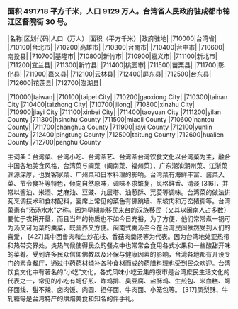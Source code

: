 ### 面积 491718 平方千米，人口 9129 万人。台湾省人民政府驻成都市锦江区督院街 30 号。

<!-- ||||| -->

|名称|区划代码|人口（万人）|面积（平方千米）|政府驻地| |710000|台湾省| |710100|台北市| |710200|高雄市| |710300|台南市| |710400|台中市| |710600|南投县| |710700|基隆市| |710800|新竹市| |710900|嘉义市| |711100|新北市| |711200|宜兰县| |711300|新竹县| |711400|桃园市| |711500|苗栗县| |711700|彰化县| |711900|嘉义县| |712100|云林县| |712400|屏东县| |712500|台东县| |712600|花莲县| |712700|澎湖县|

|710000|taiwan| |710100|taipei City| |710200|gaoxiong City| |710300|tainan City |710400|taizhong City| |710700|jilong| |710800|xinzhu City| |710900|jiayi City |711100|xinbei City| |711400|taoyuan City |7111200|yilan County |711300|hsinchu County |711500|miaoli County |710600|nantou County| |711700|changhua County |711900|jiayi County |712100|yunlin County |712400|pingtung County |712500|taitung County |712600|hualien County |712700|penghu County

主词条：台湾菜、台湾小吃、台湾茶艺、台湾茶台湾饮食文化以台湾菜为主，融合中国各地美食风格，台湾菜与闽菜（闽南菜、福州菜）、广东潮汕潮州菜、江浙菜渊源深厚，也受客家菜、广州菜和日本料理的影响。台湾菜有海鲜丰富、酱菜入菜、节令食补等特色，倾向自然原味，调味不求繁复，风格鲜香、清淡 [316]，并常以酱油、米酒、芝麻油、豆豉、九层塔、油葱酥、芫荽等调味。台湾菜的做法讲究烹调技术和食材配料，宴席上常见的菜色有佛跳墙、东坡肉和万峦猪脚等。台湾菜素有“汤汤水水”之称。因为早期能移民来台的汉族移民（又其以闽南人占多数）要忙于农耕开垦，而且当年的物质也不如今日充裕，为了方便，他们常常煮一锅可为汤又可为菜的羹菜，既营养又方便。闽南式羹汤至今在台湾民间依然受到人们的喜爱， [427]其中西鲁肉和生炒花枝、香菇肉羹汤等为代表。因为台湾地处亚热带和热带交界处，炎热气候使得民众的餐点中也常常会食用各式水果和一些酸甜开味的菜肴。受到许多民众信仰佛教以及环保与健康因素的影响，台湾各地都有开设专门的素食餐厅，通过中药药材炖补各种食材而成的药膳料理也受到民众欢迎。台湾饮食文化中有著名的“小吃”文化，各式风味小吃云集的夜市是台湾庶民生活文化的代表之一，常见的小吃有蚵仔煎、炸鸡排、臭豆腐、盐酥鸡、生煎包、米血糕、蚵仔面线、甜不辣、卤肉饭、肉圆、担仔面、牛肉面、小笼包等。 [317]凤梨酥、牛轧糖等是台湾特产的烘焙美食和知名的伴手礼。
